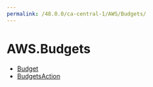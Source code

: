```yaml
---
permalink: /48.0.0/ca-central-1/AWS/Budgets/
---
```


# AWS.Budgets



* [Budget](Budget.md)
* [BudgetsAction](BudgetsAction.md)